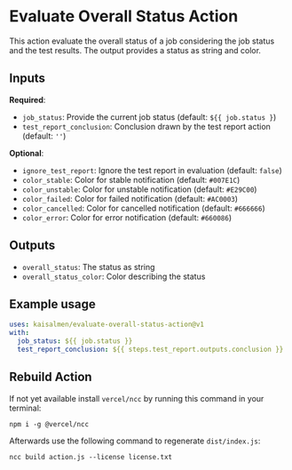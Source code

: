 # Evaluate Overall Status Action

This action evaluate the overall status of a job considering the job status and the test results. The output provides a status as string and color.

## Inputs

**Required**:
* `job_status`: Provide the current job status (default: `${{ job.status }`)
* `test_report_conclusion`: Conclusion drawn by the test report action (default: `''`)

**Optional**:
* `ignore_test_report`: Ignore the test report in evaluation (default: `false`)
* `color_stable`: Color for stable notification (default: `#007E1C`)
* `color_unstable`: Color for unstable notification (default: `#E29C00`)
* `color_failed`: Color for failed notification (default: `#AC0003`)
* `color_cancelled`: Color for cancelled notification (default: `#666666`)
* `color_error`: Color for error notification (default: `#660086`)

## Outputs

* `overall_status`: The status as string
* `overall_status_color`: Color describing the status

## Example usage

```yaml
uses: kaisalmen/evaluate-overall-status-action@v1
with:
  job_status: ${{ job.status }}
  test_report_conclusion: ${{ steps.test_report.outputs.conclusion }}
```

## Rebuild Action

If not yet available install `vercel/ncc` by running this command in your terminal:
```shell
npm i -g @vercel/ncc
```

Afterwards use the following command to regenerate `dist/index.js`:
```shell
ncc build action.js --license license.txt
```
